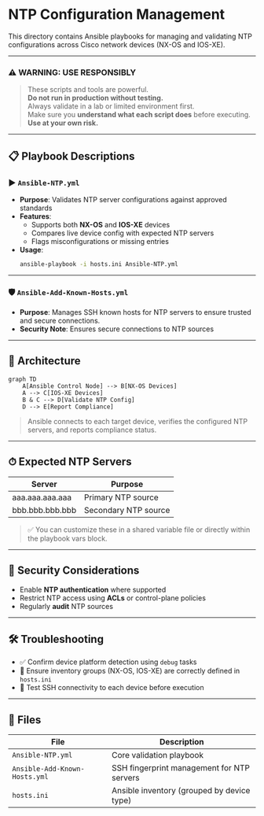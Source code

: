 # NTP Configuration Management

This directory contains Ansible playbooks for managing and validating NTP configurations across Cisco network devices (NX-OS and IOS-XE).

---

### ⚠️ WARNING: USE RESPONSIBLY

> These scripts and tools are powerful.  
> **Do not run in production without testing.**  
> Always validate in a lab or limited environment first.  
> Make sure you **understand what each script does** before executing.  
> **Use at your own risk.**

---

## 📋 Playbook Descriptions

### ▶️ `Ansible-NTP.yml`
- **Purpose**: Validates NTP server configurations against approved standards
- **Features**:
  - Supports both **NX-OS** and **IOS-XE** devices
  - Compares live device config with expected NTP servers
  - Flags misconfigurations or missing entries
- **Usage**:
  ```bash
  ansible-playbook -i hosts.ini Ansible-NTP.yml
  ```

---

### 🛡 `Ansible-Add-Known-Hosts.yml`
- **Purpose**: Manages SSH known hosts for NTP servers to ensure trusted and secure connections.
- **Security Note**: Ensures secure connections to NTP sources

---

## 🧠 Architecture
```mermaid
graph TD
    A[Ansible Control Node] --> B[NX-OS Devices]
    A --> C[IOS-XE Devices]
    B & C --> D[Validate NTP Config]
    D --> E[Report Compliance]
```

> Ansible connects to each target device, verifies the configured NTP servers, and reports compliance status.

---

## ⏱ Expected NTP Servers

| Server | Purpose |
|--------|---------|
| aaa.aaa.aaa.aaa | Primary NTP source |
| bbb.bbb.bbb.bbb | Secondary NTP source |

> ✅ You can customize these in a shared variable file or directly within the playbook vars block.

---

## 🔐 Security Considerations
- Enable **NTP authentication** where supported
- Restrict NTP access using **ACLs** or control-plane policies
- Regularly **audit** NTP sources

---

## 🛠 Troubleshooting

- ✅ Confirm device platform detection using `debug` tasks
- 🧾 Ensure inventory groups (NX-OS, IOS-XE) are correctly defined in `hosts.ini`
- 🔐 Test SSH connectivity to each device before execution

---

## 📁 Files

| File                    | Description                                   |
|-------------------------|-----------------------------------------------|
| `Ansible-NTP.yml`       | Core validation playbook                      |
| `Ansible-Add-Known-Hosts.yml` | SSH fingerprint management for NTP servers |
| `hosts.ini`             | Ansible inventory (grouped by device type)    |
